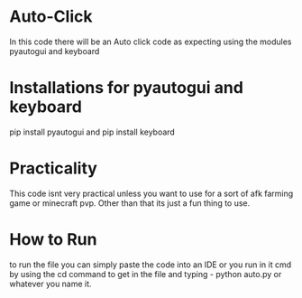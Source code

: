 # Auto-Click
In this code there will be an Auto click code as expecting using the modules pyautogui and keyboard
# Installations for pyautogui and keyboard
pip install pyautogui and pip install keyboard
# Practicality
This code isnt very practical unless you want to use for a sort of afk farming game or minecraft pvp. Other than that its just a fun thing to use.
# How to Run
to run the file you can simply paste the code into an IDE or you run in it cmd by using the cd command to get in the file and typing - python auto.py or whatever you name it.
